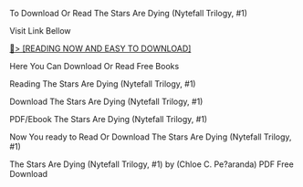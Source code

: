To Download Or Read The Stars Are Dying (Nytefall Trilogy, #1)

Visit Link Bellow

<a href="https://uk.ebookarea.xyz/?book=206101574-the-stars-are-dying">📖&gt; [READING NOW AND EASY TO DOWNLOAD]</a>

Here You Can Download Or Read Free Books

Reading The Stars Are Dying (Nytefall Trilogy, #1)

Download The Stars Are Dying (Nytefall Trilogy, #1)

PDF/Ebook The Stars Are Dying (Nytefall Trilogy, #1)

Now You ready to Read Or Download The Stars Are Dying (Nytefall Trilogy, #1)

The Stars Are Dying (Nytefall Trilogy, #1) by (Chloe C. Pe?aranda) PDF Free Download
